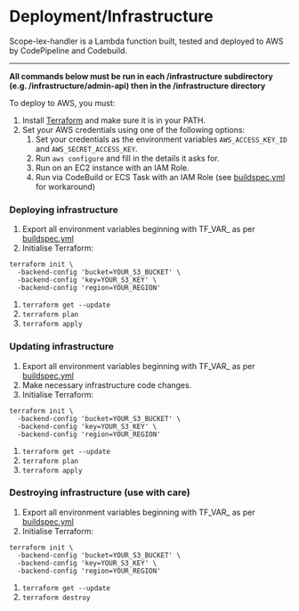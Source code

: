# Deployment/Infrastructure

Scope-lex-handler is a Lambda function built, tested and deployed to AWS by CodePipeline and Codebuild.

---

**All commands below must be run in each /infrastructure subdirectory (e.g. /infrastructure/admin-api) then in the /infrastructure directory**

To deploy to AWS, you must:

1. Install [Terraform](https://www.terraform.io/) and make sure it is in your PATH.
1. Set your AWS credentials using one of the following options:
   1. Set your credentials as the environment variables `AWS_ACCESS_KEY_ID` and `AWS_SECRET_ACCESS_KEY`.
   1. Run `aws configure` and fill in the details it asks for.
   1. Run on an EC2 instance with an IAM Role.
   1. Run via CodeBuild or ECS Task with an IAM Role (see [buildspec.yml](../buildspec.yml) for workaround)

### Deploying infrastructure

1. Export all environment variables beginning with TF_VAR_ as per [buildspec.yml](../buildspec.yml)
1. Initialise Terraform:
```
terraform init \
  -backend-config 'bucket=YOUR_S3_BUCKET' \
  -backend-config 'key=YOUR_S3_KEY' \
  -backend-config 'region=YOUR_REGION'
```
1. `terraform get --update`
1. `terraform plan`
1. `terraform apply`

### Updating infrastructure

1. Export all environment variables beginning with TF_VAR_ as per [buildspec.yml](../buildspec.yml)
1. Make necessary infrastructure code changes.
1. Initialise Terraform:
```
terraform init \
  -backend-config 'bucket=YOUR_S3_BUCKET' \
  -backend-config 'key=YOUR_S3_KEY' \
  -backend-config 'region=YOUR_REGION'
```
1. `terraform get --update`
1. `terraform plan`
1. `terraform apply`

### Destroying infrastructure (use with care)

1. Export all environment variables beginning with TF_VAR_ as per [buildspec.yml](../buildspec.yml)
1. Initialise Terraform:
```
terraform init \
  -backend-config 'bucket=YOUR_S3_BUCKET' \
  -backend-config 'key=YOUR_S3_KEY' \
  -backend-config 'region=YOUR_REGION'
```
1. `terraform get --update`
1. `terraform destroy`
